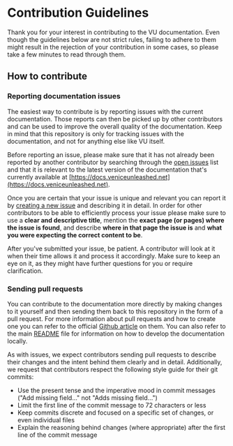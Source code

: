 # Contribution Guidelines

Thank you for your interest in contributing to the VU documentation. Even though the guidelines below are not strict rules, failing to adhere to them might result in the rejection of your contribution in some cases, so please take a few minutes to read through them.

## How to contribute

### Reporting documentation issues

The easiest way to contribute is by reporting issues with the current documentation. Those reports can then be picked up by other contributors and can be used to improve the overall quality of the documentation. Keep in mind that this repository is only for tracking issues with the documentation, and not for anything else like VU itself.

Before reporting an issue, please make sure that it has not already been reported by another contributor by searching through the [open issues]([/issues](https://github.com/EmulatorNexus/VU-Docs/issues)) list and that it is relevant to the latest version of the documentation that's currently available at [https://docs.veniceunleashed.net](https://docs.veniceunleashed.net).

Once you are certain that your issue is unique and relevant you can report it by [creating a new issue](https://github.com/EmulatorNexus/VU-Docs/issues/new) and describing it in detail. In order for other contributors to be able to efficiently process your issue please make sure to use a **clear and descriptive title**, mention the **exact page (or pages) where the issue is found**, and describe **where in that page the issue is** and **what you were expecting the correct content to be**.

After you've submitted your issue, be patient. A contributor will look at it when their time allows it and process it accordingly. Make sure to keep an eye on it, as they might have further questions for you or require clarification.

### Sending pull requests

You can contribute to the documentation more directly by making changes to it yourself and then sending them back to this repository in the form of a pull request. For more information about pull requests and how to create one you can refer to the official [Github article](https://help.github.com/en/github/collaborating-with-issues-and-pull-requests/about-pull-requests) on them. You can also refer to the main [README](/README.md) file for information on how to develop the documentation locally.

As with issues, we expect contributors sending pull requests to describe their changes and the intent behind them clearly and in detail. Additionally, we request that contributors respect the following style guide for their git commits:

- Use the present tense and the imperative mood in commit messages ("Add missing field..." not "Adds missing field...")
- Limit the first line of the commit message to 72 characters or less
- Keep commits discrete and focused on a specific set of changes, or even individual files
- Explain the reasoning behind changes (where appropriate) after the first line of the commit message
